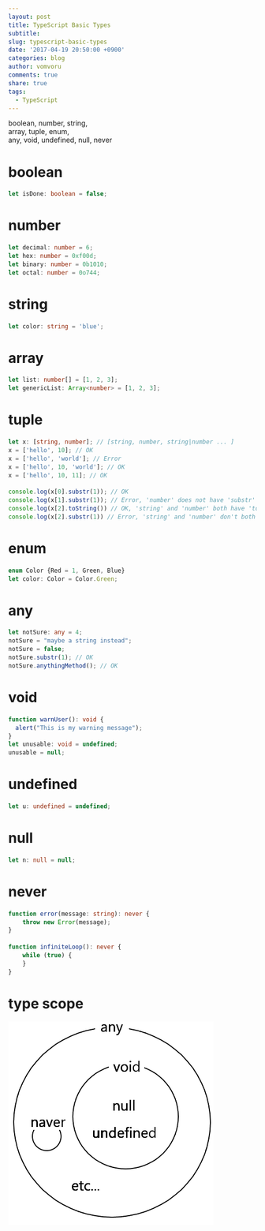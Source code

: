 ```yaml
---
layout: post
title: TypeScript Basic Types
subtitle:
slug: typescript-basic-types
date: '2017-04-19 20:50:00 +0900'
categories: blog
author: vomvoru
comments: true
share: true
tags:
  - TypeScript
---
```


boolean, number, string,  
array, tuple, enum,  
any, void, undefined, null, never  

# boolean
```ts
let isDone: boolean = false;
```

# number
```ts
let decimal: number = 6;
let hex: number = 0xf00d;
let binary: number = 0b1010;
let octal: number = 0o744;
```

# string
```ts
let color: string = 'blue';
```

# array
```ts
let list: number[] = [1, 2, 3];
let genericList: Array<number> = [1, 2, 3];
```

# tuple
```ts
let x: [string, number]; // [string, number, string|number ... ]
x = ['hello', 10]; // OK
x = ['hello', 'world']; // Error
x = ['hello', 10, 'world']; // OK
x = ['hello', 10, 11]; // OK

console.log(x[0].substr(1)); // OK
console.log(x[1].substr(1)); // Error, 'number' does not have 'substr'
console.log(x[2].toString()) // OK, 'string' and 'number' both have 'toString'
console.log(x[2].substr(1)) // Error, 'string' and 'number' don't both have 'toString'
```

# enum
```ts
enum Color {Red = 1, Green, Blue}
let color: Color = Color.Green;
```

# any
```ts
let notSure: any = 4;
notSure = "maybe a string instead";
notSure = false;
notSure.substr(1); // OK
notSure.anythingMethod(); // OK
```

# void
```ts
function warnUser(): void {
  alert("This is my warning message");
}
let unusable: void = undefined;
unusable = null;
```

# undefined
```ts
let u: undefined = undefined;
```

# null
```ts
let n: null = null;
```

# never
```ts
function error(message: string): never {
    throw new Error(message);
}

function infiniteLoop(): never {
    while (true) {
    }
}
```

# type scope
![typescript type scope](/images/2017/04/typescriptTypeScope.png)
